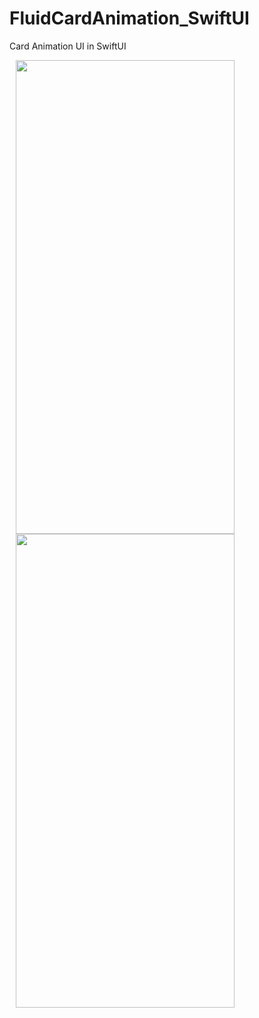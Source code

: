 # FluidCardAnimation_SwiftUI
Card Animation UI in SwiftUI

<img src="/FluidCardAnimation_SwiftUI/screens/Close.png" alt="" width="350" height="758" hspace="10"/>  <img src="/FluidCardAnimation_SwiftUI/screens/open.png" alt="" width="350" height="758" hspace="10"/> 
<!-- <img src="/FluidCardAnimation_SwiftUI/screens/FluidCardAnimation.gif" alt="" width="350" height="758" hspace="10"/>  -->
